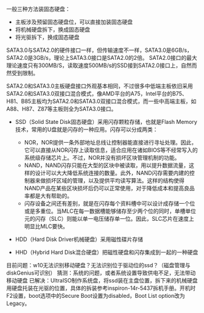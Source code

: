 一般三种方法装固态硬盘：
- 主板涉及预留固态硬盘位，可以直接加装固态硬盘
- 将机械硬盘拆下，换成固态硬盘
- 将光驱拆下，换成固态硬盘

SATA3.0与SATA2.0的硬件接口一样，但传输速度不一样，SATA3.0是6GB/s，SATA2.0是3GB/s，理论上SATA3.0接口是SATA2.0的2倍。
SATA2.0接口的最大理论速度只有300MB/S，读取速度500MB/s的SSD接到SATA2.0接口上，自然而然受到限制。

SATA2.0和SATA3.0主板硬盘接口外观基本相同，不过很多中低端主板依旧采用SATA2.0和SATA3.0双接口混合模式，像AMD平台的A75，Intel平台的B75、H81、B85主板均为SATA2.0和SATA3.0双接口混合模式，而一些中高端主板，如A88、H87、Z87等主板则全为SATA3.0接口。

- SSD（Solid State Disk固态硬盘）采用闪存颗粒存储，也就是Flash Memory技术，常用的U盘就是闪存的一种应用。闪存可以分成两类：
    - NOR，NOR提供一条外部地址总线让控制器能直接进行寻址处理。因此，它可以直接从NOR闪存上读取信息，适合应用在诸如BIOS等不经常写入的系统级存储芯片上。不过，NOR并没有损坏区块管理机制的功能。
    - NAND，NAND闪存只能在大型的区块中被读取，用以提升数据流量，这样的设计可以大大降低系统连接的数量。此外，NAND闪存需要内建的控制器来做损坏区域的管理，以及提供平均读写算法。这样的结构使得NAND产品在某些区块损坏后仍可以正常使用，对于降低成本和提高良品率都是大有帮助的。
    - 闪存设备之间还有差别，就是在闪存每个资料槽中可以设计成存储一个位或是多重位。当MLC在每一数据槽能够储存至少两个位的同时，单槽单位元的闪存（SLC）则能以单一电压储存单一位。因此，SLC芯片在速度上明显比MLC要快。

- HDD（Hard Disk Driver机械硬盘）采用磁性碟片存储

- HHD（Hybrid Hard Disk混合硬盘）把磁性硬盘和闪存集成到一起的一种硬盘

目前问题：w10无法识别移动硬盘？无法识别位于驱动位的ssd？（磁盘管理与diskGenius可识别）
猜测：系统的问题，或者系统设置导致供电不足，无法带动移动硬盘
已解决：UltraISO制作系统盘，将ssd装在主盘位置，拆下来的机械硬盘用硬盘托装在光驱的位置，具体的拆装参考inspiron-14r-5437拆机手册。开机时F2设置，boot选项中的Secure  Boot设置为disabled，Boot List option改为Legacy。